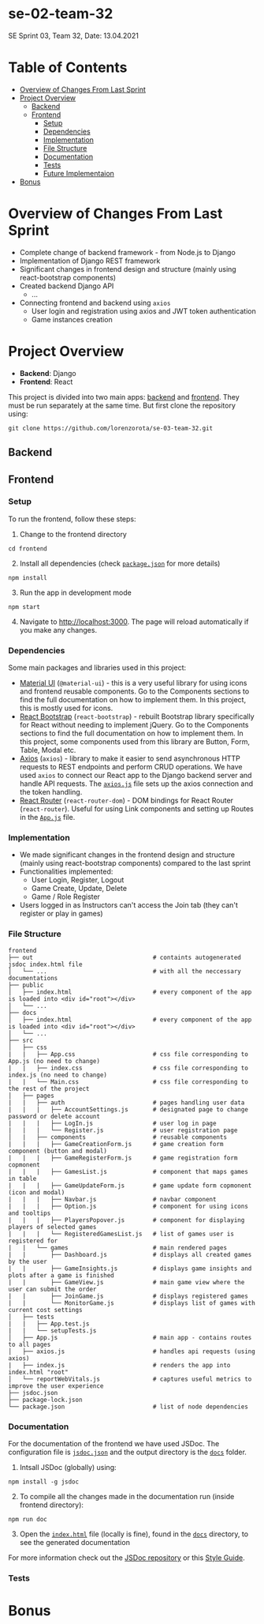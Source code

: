 # se-02-team-32

SE Sprint 03, Team 32, Date: 13.04.2021

# Table of Contents
- [Overview of Changes From Last Sprint](#overview-of-changes-from-last-sprint)
- [Project Overview](#project-overview)
  * [Backend](#backend)
  * [Frontend](#frontend)
    + [Setup](#setup)
    + [Dependencies](#dependencies)
    + [Implementation](#implementation)
    + [File Structure](#file-structure)
    + [Documentation](#documentation)
    + [Tests](#tests)
    + [Future Implementaion](#future-implementaion)
- [Bonus](#bonus)

# Overview of Changes From Last Sprint
* Complete change of backend framework - from Node.js to Django
* Implementation of Django REST framework
* Significant changes in frontend design and structure (mainly using react-bootstrap components)
* Created backend Django API
    - ...
* Connecting frontend and backend using `axios`
    - User login and registration using axios and JWT token authentication
    - Game instances creation

# Project Overview
* **Backend**: Django
* **Frontend**: React

This project is divided into two main apps: [backend](backend) and [frontend](frontend). They must be run separately at the same time. But first clone the repository using:
```
git clone https://github.com/lorenzorota/se-03-team-32.git
```
## Backend

## Frontend
### Setup
To run the frontend, follow these steps:
1. Change to the frontend directory
```
cd frontend
```
2. Install all dependencies (check [`package.json`](frontend/package.json) for more details)
```
npm install
```
3. Run the app in development mode
```
npm start
```
4. Navigate to [http://localhost:3000](http://localhost:3000). The page will reload automatically if you make any changes.

### Dependencies
Some main packages and libraries used in this project:
* [Material UI](https://material-ui.com) (`@material-ui`) - this is a very useful library for using icons and frontend reusable components. Go to the Components sections to find the full documentation on how to implement them. In this project, this is mostly used for icons.
* [React Bootstrap]() (`react-bootstrap`) - rebuilt Bootstrap library specifically for React without needing to implement jQuery. Go to the Components sections to find the full documentation on how to implement them. In this project, some components used from this library are Button, Form, Table, Modal etc.
* [Axios](https://github.com/axios/axios) (`axios`) - library to make it easier to send asynchronous HTTP requests to REST endpoints and perform CRUD operations. We have used `axios` to connect our React app to the Django backend server and handle API requests. The [`axios.js`](frontend/src/App.js) file sets up the axios connection and the token handling.
* [React Router](https://reactrouter.com/web/guides/quick-start) (`react-router-dom`) - DOM bindings for React Router (`react-router`). Useful for using Link components and setting up Routes in the [`App.js`](frontend/src/App.js) file.

### Implementation
* We made significant changes in the frontend design and structure (mainly using react-bootstrap components) compared to the last sprint
* Functionalities implemented:
    + User Login, Register, Logout
    + Game Create, Update, Delete
    + Game / Role Register
* Users logged in as Instructors can't access the Join tab (they can't register or play in games)

### File Structure
```
frontend   
├── out                                  # containts autogenerated jsdoc index.html file   
│   └── ...                              # with all the neccessary documentations
├── public                               
│   ├── index.html                       # every component of the app is loaded into <div id="root"></div>
│   └── ...
├── docs                               
│   ├── index.html                       # every component of the app is loaded into <div id="root"></div>
│   └── ...
├── src
│   ├── css
|   |   ├── App.css                      # css file corresponding to App.js (no need to change)
|   |   ├── index.css                    # css file corresponding to index.js (no need to change)
|   |   └── Main.css                     # css file corresponding to the rest of the project
│   ├── pages
|   |   ├── auth                         # pages handling user data
|   |   |   ├── AccountSettings.js       # designated page to change password or delete account 
|   |   |   ├── LogIn.js                 # user log in page
|   |   |   └── Register.js              # user registration page
│   |   ├── components                   # reusable components
|   |   |   ├── GameCreationForm.js      # game creation form component (button and modal)
|   |   |   ├── GameRegisterForm.js      # game registration form copmonent
|   |   |   ├── GamesList.js             # component that maps games in table
|   |   |   ├── GameUpdateForm.js        # game update form copmonent (icon and modal)
|   |   |   ├── Navbar.js                # navbar component
|   |   |   ├── Option.js                # component for using icons and tooltips
|   |   |   ├── PlayersPopover.js        # component for displaying players of selected games
|   |   |   └── RegisteredGamesList.js   # list of games user is registered for
|   |   └── games                        # main rendered pages
|   |       ├── Dashboard.js             # displays all created games by the user
|   |       ├── GameInsights.js          # displays game insights and plots after a game is finished
|   |       ├── GameView.js              # main game view where the user can submit the order
|   |       ├── JoinGame.js              # displays registered games
|   |       └── MonitorGame.js           # displays list of games with current cost settings
│   ├── tests
|   |   ├── App.test.js
|   |   └── setupTests.js
│   ├── App.js                           # main app - contains routes to all pages
│   ├── axios.js                         # handles api requests (using axios)
|   ├── index.js                         # renders the app into index.html "root"
│   └── reportWebVitals.js               # captures useful metrics to improve the user experience
├── jsdoc.json 
├── package-lock.json 
└── package.json                         # list of node dependencies
```

### Documentation
For the documentation of the frontend we have used JSDoc. The configuration file is [`jsdoc.json`](frontend/jsdoc.json) and the output directory is the [`docs`](frontend/docs) folder.
1. Intsall JSDoc (globally) using:
```
npm install -g jsdoc
```
2. To compile all the changes made in the documentation run (inside frontend directory):
```
npm run doc
```
3. Open the [`index.html`]([`docs`](frontend/docs/index.html)) file (locally is fine), found in the [`docs`](frontend/docs) directory, to see the generated documentation

For more information check out the [JSDoc repository](https://github.com/jsdoc/jsdoc) or this [Style Guide](https://github.com/shri/JSDoc-Style-Guide#links).

### Tests


# Bonus

